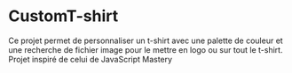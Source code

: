 # CustomT-shirt
Ce projet permet de personnaliser un t-shirt avec une palette de couleur et une recherche de fichier image pour le mettre en logo ou sur tout le t-shirt. Projet inspiré de celui de JavaScript Mastery
